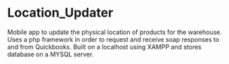 # Location_Updater
Mobile app to update the physical location of products for the warehouse. Uses a php framework in order to request and receive soap responses to and from Quickbooks. Built on a localhost using XAMPP and stores database on a MYSQL server.
